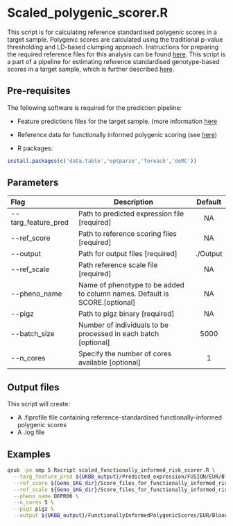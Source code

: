 # Scaled_polygenic_scorer.R

This script is for calculating reference standardised polygenic scores in a target sample. Polygenic scores are calculated using the traditional p-value thresholding and LD-based clumping approach. Instructions for preparing the required reference files for this analysis can be found [here](https://opain.github.io/GenoPred/Pipeline_prep.html#42_prepare_score_files_and_scaling_files_for_polygenic_scoring_(pt_+_clump)). This script is a part of a pipeline for estimating reference standardised genotype-based scores in a target sample, which is further described [here](https://opain.github.io/GenoPred/Genotype-based_scoring_in_target_samples.html).

## Pre-requisites
The following software is required for the prediction pipeline:

* Feature predictions files for the target sample. (more information [here](https://opain.github.io/GenoPred/Genotype-based_scoring_in_target_samples.html#41_predicting_functional_genomic_features)
* Reference data for functionally informed polygenic scoring (see [here](https://opain.github.io/GenoPred/Pipeline_prep.html#5_functionally-informed_polygenic_scoring))

* R packages:
```R
install.packages(c('data.table','optparse','foreach','doMC'))
```

## Parameters
| Flag     | Description                                                  | Default |
| :------- | ------------------------------------------------------------ | :-----: |
| --targ_feature_pred | Path to predicted expression file [required] | NA |
| --ref_score | Path to reference scoring files [required] | NA |
| --output | Path for output files [required] | ./Output |
| --ref_scale | Path reference scale file [required] | NA |
| --pheno_name | Name of phenotype to be added to column names. Default is SCORE.[optional] | NA |
| --pigz | Path to pigz binary [required] | NA |
| --batch_size | Number of individuals to be processed in each batch [optional] | 5000 |
| --n_cores | Specify the number of cores available [optional] | 1 |

## Output files
This script will create: 

* A .fiprofile file containing reference-standardised functionally-informed polygenic scores
* A .log file 

## Examples
```sh
qsub -pe smp 5 Rscript scaled_functionally_informed_risk_scorer.R \
  --targ_feature_pred ${UKBB_output}/Predicted_expression/FUSION/EUR/Blood/UKBB.w_hm3.QCd.AllSNP.FUSION.Blood.predictions.gz \
  --ref_score ${Geno_1KG_dir}/Score_files_for_functionally_informed_risk_scores/DEPR06/1KGPhase3.w_hm3.EUR.FUSION.DEPR06.Blood.score \
  --ref_scale ${Geno_1KG_dir}/Score_files_for_functionally_informed_risk_scores/DEPR06/1KGPhase3.w_hm3.EUR.FUSION.DEPR06.Blood.scale \
  --pheno_name DEPR06 \
  --n_cores 5 \
  --pigz pigz \
  --output ${UKBB_output}/FunctionallyInformedPolygenicScores/EUR/Blood/UKBB.w_hm3.EUR.Blood.DEPR06
```
